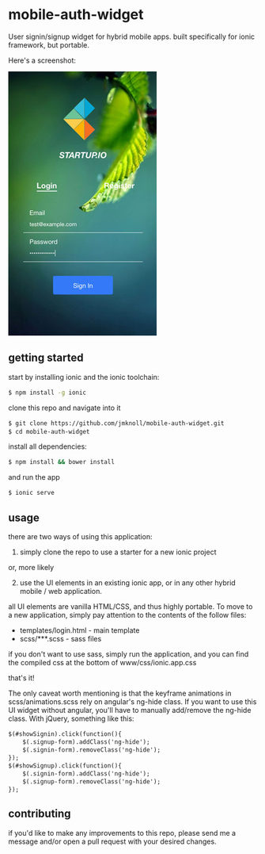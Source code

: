 # mobile-auth-widget

User signin/signup widget for hybrid mobile apps. built specifically for ionic framework, but portable.

Here's a screenshot: 

![demo screenshot](https://github.com/jmknoll/mobile-auth-widget/blob/master/www/img/docs.jpg)


## getting started

start by installing ionic and the ionic toolchain:

```bash
$ npm install -g ionic
```

clone this repo and navigate into it

```bash
$ git clone https://github.com/jmknoll/mobile-auth-widget.git
$ cd mobile-auth-widget
```

install all dependencies:

```bash
$ npm install && bower install
```

and run the app

```bash
$ ionic serve
```

## usage

there are two ways of using this application:

1) simply clone the repo to use a starter for a new ionic project

or, more likely

2) use the UI elements in an existing ionic app, or in any other hybrid mobile / web application.

all UI elements are vanilla HTML/CSS, and thus highly portable. To move to a new application, simply pay attention to the contents of the follow files:

- templates/login.html - main template
- scss/***.scss - sass files

if you don't want to use sass, simply run the application, and you can find the compiled css at the bottom of www/css/ionic.app.css

that's it!

The only caveat worth mentioning is that the keyframe animations in scss/animations.scss rely on angular's ng-hide class. If you want to use this UI widget without angular, you'll have to manually add/remove the ng-hide class. With jQuery, something like this:

```
$(#showSignin).click(function(){
    $(.signup-form).addClass('ng-hide');
    $(.signin-form).removeClass('ng-hide');
});
$(#showSignup).click(function(){
    $(.signin-form).addClass('ng-hide');
    $(.signup-form).removeClass('ng-hide');
});
```

## contributing

if you'd like to make any improvements to this repo, please send me a message and/or open a pull request with your desired changes.
